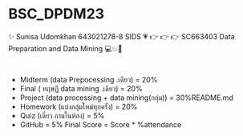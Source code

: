 # BSC_DPDM23

✨ Sunisa Udomkhan 643021278-8 SIDS 💗
👉 👉 👉  SC663403 Data Preparation and Data Mining 💻💥💯

 #
- Midterm (data Prepocessing .เดียว) = 20%
- Final ( ทฤษฏี data mining .เดียว) = 20%
- Project (data processing + data mining(กลุ่ม)) = 30%README.md
- Homework (แบ่งกลุ่มใหม่ทุกครั้ง) = 20%
- Quiz (เดี่ยว ถามในห้อง) = 5%
- GitHub = 5% Final Score = Score * %attendance
